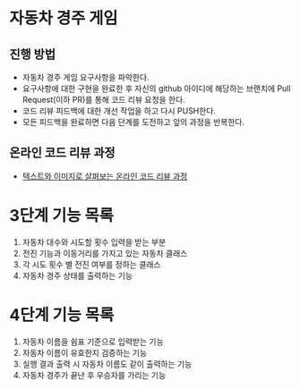 # 자동차 경주 게임
## 진행 방법
* 자동차 경주 게임 요구사항을 파악한다.
* 요구사항에 대한 구현을 완료한 후 자신의 github 아이디에 해당하는 브랜치에 Pull Request(이하 PR)를 통해 코드 리뷰 요청을 한다.
* 코드 리뷰 피드백에 대한 개선 작업을 하고 다시 PUSH한다.
* 모든 피드백을 완료하면 다음 단계를 도전하고 앞의 과정을 반복한다.

## 온라인 코드 리뷰 과정
* [텍스트와 이미지로 살펴보는 온라인 코드 리뷰 과정](https://github.com/next-step/nextstep-docs/tree/master/codereview)

# 3단계 기능 목록
1. 자동차 대수와 시도할 횟수 입력을 받는 부분
2. 전진 기능과 이동거리를 가지고 있는 자동차 클래스 
3. 각 시도 횟수 별 전진 여부를 정하는 클래스
4. 자동차 경주 상태를 출력하는 기능

# 4단계 기능 목록
1. 자동차 이름을 쉼표 기준으로 입력받는 기능
2. 자동차 이름이 유효한지 검증하는 기능
4. 실행 결과 출력 시 자동차 이름도 같이 출력하는 기능
5. 자동차 경주가 끝난 후 우승자를 가리는 기능